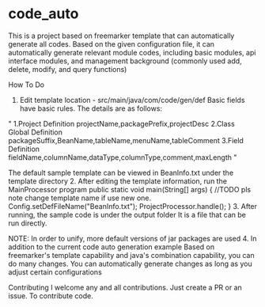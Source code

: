 # code_auto
This is a project based on freemarker template that can automatically generate all codes. Based on the given configuration file, it can automatically generate relevant module codes, including basic modules, api interface modules, and management background (commonly used add, delete, modify, and query functions)

How To Do
1. Edit template location - src/main/java/com/code/gen/def
Basic fields have basic rules. The details are as follows:

" 1.Project Definition    projectName,packagePrefix,projectDesc
2.Class Global Definition  packageSuffix,BeanName,tableName,menuName,tableComment
3.Field Definition fieldName,columnName,dataType,columnType,comment,maxLength "

The default sample template can be viewed in BeanInfo.txt under the template directory
2. After editing the template information, run the MainProcessor program
public static void main(String[] args) {
                //TODO pls note change template name if use new one.
		Config.setDefFileName("BeanInfo.txt");
		ProjectProcessor.handle();
}
3. After running, the sample code is under the output folder
It is a file that can be run directly.

NOTE: In order to unify, more default versions of jar packages are used
4. In addition to the current code auto generation example
Based on freemarker's template capability and java's combination capability, you can do many changes. You can automatically generate changes as long as you adjust certain configurations

Contributing
I welcome any and all contributions. Just create a PR or an issue. To contribute code.
